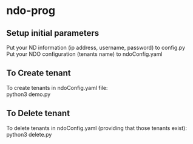 # ndo-prog
## Setup initial parameters
Put your ND information (ip address, username, password) to config.py<br />
Put your NDO configuration (tenants name) to ndoConfig.yaml
## To Create tenant
To create tenants in ndoConfig.yaml file:<br />
python3 demo.py
## To Delete tenant
To delete tenants in ndoConfig.yaml (providing that those tenants exist):<br />
python3 delete.py